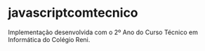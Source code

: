 # javascriptcomtecnico
Implementação desenvolvida com o 2º Ano do Curso Técnico em Informática do Colégio Reni. 
